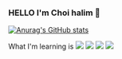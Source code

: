 ### HELLO I'm Choi halim 👋

[![Anurag's GitHub stats](https://github-readme-stats.vercel.app/api?username=hyde0395&theme=tokyonight)](https://github.com/anuraghazra/github-readme-stats)


What I'm learning is <img src="https://img.shields.io/badge/github-000000?style=flat-square&logo=github&logoColor=white"/> <img src="https://img.shields.io/badge/next.js-000000?style=flat-square&logo=nextdotjs&logoColor=white"/> <img src="https://img.shields.io/badge/React-61DAFB?style=flat-square&logo=React&logoColor=white"/> <img src="https://img.shields.io/badge/javascript-F7DF1E?style=flat-square&logo=javascript&logoColor=white"/>


<!--
**hyde0395/hyde0395** is a ✨ _special_ ✨ repository because its `README.md` (this file) appears on your GitHub profile.

Here are some ideas to get you started:

- 🔭 I’m currently working on ...
- 🌱 I’m currently learning ...
- 👯 I’m looking to collaborate on ...
- 🤔 I’m looking for help with ...
- 💬 Ask me about ...
- 📫 How to reach me: ...
- 😄 Pronouns: ...
- ⚡ Fun fact: ...
-->
